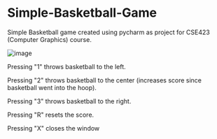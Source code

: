 # Simple-Basketball-Game
Simple Basketball game created using pycharm as project for CSE423 (Computer Graphics) course.

![image](https://github.com/Nafis-Mohammad/Simple-Basketball-Game/assets/125482567/c55e0b12-5e74-4bee-a166-4170a8f0ecd7)


Pressing "1" throws basketball to the left.

Pressing "2" throws basketball to the center (increases score since basketball went into the hoop).

Pressing "3" throws basketball to the right.

Pressing "R" resets the score.

Pressing "X" closes the window
